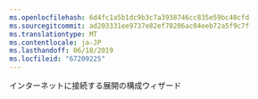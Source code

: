 ```yaml
---
ms.openlocfilehash: 6d4fc1a5b1dc9b3c7a3938746cc835e59bc40cfd
ms.sourcegitcommit: ad203331ee9737e82ef70206ac04eeb72a5f9c7f
ms.translationtype: MT
ms.contentlocale: ja-JP
ms.lasthandoff: 06/18/2019
ms.locfileid: "67209225"
---
```

インターネットに接続する展開の構成ウィザード